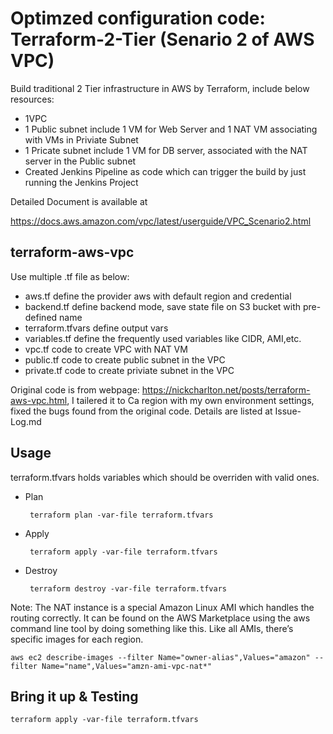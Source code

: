 # Optimzed configuration code: Terraform-2-Tier (Senario 2 of AWS VPC) 


Build traditional 2 Tier infrastructure in AWS by Terraform, include below resources:
* 1VPC
* 1 Public subnet include 1 VM for Web Server and 1 NAT VM associating with VMs in Priviate Subnet
* 1 Pricate subnet include 1 VM for DB server, associated with the NAT server in the Public subnet
* Created Jenkins Pipeline as code which can trigger the build by just running the Jenkins Project


Detailed Document is available at 

https://docs.aws.amazon.com/vpc/latest/userguide/VPC_Scenario2.html


## terraform-aws-vpc
Use multiple .tf file as below:

* aws.tf define the provider aws with default region and credential
* backend.tf define backend mode, save state file on S3 bucket with pre-defined name
* terraform.tfvars define output vars
* variables.tf define the frequently used variables like CIDR, AMI,etc.
* vpc.tf code to create VPC with NAT VM
* public.tf code to create public subnet in the VPC 
* private.tf code to create priviate subnet in the VPC

Original code is from webpage: https://nickcharlton.net/posts/terraform-aws-vpc.html, I tailered it to Ca region with my own environment settings, fixed the bugs found from the original code. Details are listed at Issue-Log.md

## Usage
terraform.tfvars holds variables which should be overriden with valid ones.

* Plan

       terraform plan -var-file terraform.tfvars
    
* Apply

       terraform apply -var-file terraform.tfvars
       
* Destroy

       terraform destroy -var-file terraform.tfvars
       

Note:
The NAT instance is a special Amazon Linux AMI which handles the routing correctly. It can be found on the AWS Marketplace using the aws command line tool by doing something like this. Like all AMIs, there’s specific images for each region.

    aws ec2 describe-images --filter Name="owner-alias",Values="amazon" --filter Name="name",Values="amzn-ami-vpc-nat*"


## Bring it up & Testing
    terraform apply -var-file terraform.tfvars
